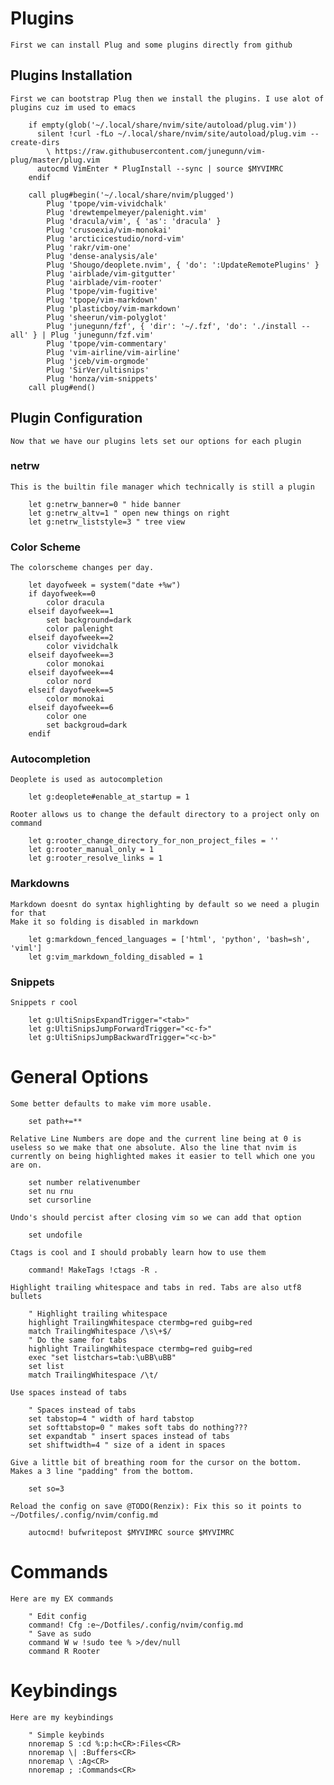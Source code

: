 # Plugins

    First we can install Plug and some plugins directly from github

## Plugins Installation

    First we can bootstrap Plug then we install the plugins. I use alot of plugins cuz im used to emacs

```vim
    if empty(glob('~/.local/share/nvim/site/autoload/plug.vim'))
      silent !curl -fLo ~/.local/share/nvim/site/autoload/plug.vim --create-dirs
        \ https://raw.githubusercontent.com/junegunn/vim-plug/master/plug.vim
      autocmd VimEnter * PlugInstall --sync | source $MYVIMRC
    endif
    
    call plug#begin('~/.local/share/nvim/plugged')
        Plug 'tpope/vim-vividchalk'
        Plug 'drewtempelmeyer/palenight.vim'
        Plug 'dracula/vim', { 'as': 'dracula' }
        Plug 'crusoexia/vim-monokai'
        Plug 'arcticicestudio/nord-vim'  
        Plug 'rakr/vim-one'
        Plug 'dense-analysis/ale'
        Plug 'Shougo/deoplete.nvim', { 'do': ':UpdateRemotePlugins' }
        Plug 'airblade/vim-gitgutter'
        Plug 'airblade/vim-rooter'
        Plug 'tpope/vim-fugitive'
        Plug 'tpope/vim-markdown'
        Plug 'plasticboy/vim-markdown'
        Plug 'sheerun/vim-polyglot'
        Plug 'junegunn/fzf', { 'dir': '~/.fzf', 'do': './install --all' } | Plug 'junegunn/fzf.vim'
        Plug 'tpope/vim-commentary'
        Plug 'vim-airline/vim-airline'
        Plug 'jceb/vim-orgmode'
        Plug 'SirVer/ultisnips'
        Plug 'honza/vim-snippets'
    call plug#end()
```

## Plugin Configuration 

    Now that we have our plugins lets set our options for each plugin

### netrw

    This is the builtin file manager which technically is still a plugin

```vim
    let g:netrw_banner=0 " hide banner
    let g:netrw_altv=1 " open new things on right
    let g:netrw_liststyle=3 " tree view
```

### Color Scheme

    The colorscheme changes per day.

```vim
    let dayofweek = system("date +%w")
    if dayofweek==0
        color dracula
    elseif dayofweek==1
        set background=dark 
        color palenight
    elseif dayofweek==2
        color vividchalk
    elseif dayofweek==3
        color monokai
    elseif dayofweek==4
        color nord
    elseif dayofweek==5
        color monokai
    elseif dayofweek==6
        color one
        set backgroud=dark
    endif
```

### Autocompletion

    Deoplete is used as autocompletion

```vim
    let g:deoplete#enable_at_startup = 1
```

    Rooter allows us to change the default directory to a project only on command

```vim
    let g:rooter_change_directory_for_non_project_files = ''
    let g:rooter_manual_only = 1
    let g:rooter_resolve_links = 1
```

### Markdowns

    Markdown doesnt do syntax highlighting by default so we need a plugin for that
    Make it so folding is disabled in markdown

```vim
    let g:markdown_fenced_languages = ['html', 'python', 'bash=sh', 'viml']
    let g:vim_markdown_folding_disabled = 1
```

### Snippets

    Snippets r cool

```vim
    let g:UltiSnipsExpandTrigger="<tab>"
    let g:UltiSnipsJumpForwardTrigger="<c-f>"
    let g:UltiSnipsJumpBackwardTrigger="<c-b>"
```

# General Options
    
    Some better defaults to make vim more usable.

```vim
    set path+=**
```

    Relative Line Numbers are dope and the current line being at 0 is useless so we make that one absolute. Also the line that nvim is currently on being highlighted makes it easier to tell which one you are on.

```vim
    set number relativenumber
    set nu rnu
    set cursorline
```

    Undo's should percist after closing vim so we can add that option
```vim
    set undofile
```

    Ctags is cool and I should probably learn how to use them

```vim
    command! MakeTags !ctags -R .
```

    Highlight trailing whitespace and tabs in red. Tabs are also utf8 bullets

```vim
    " Highlight trailing whitespace
    highlight TrailingWhitespace ctermbg=red guibg=red
    match TrailingWhitespace /\s\+$/
    " Do the same for tabs
    highlight TrailingWhitespace ctermbg=red guibg=red
    exec "set listchars=tab:\uBB\uBB"
    set list
    match TrailingWhitespace /\t/
```

    Use spaces instead of tabs

```vim
    " Spaces instead of tabs
    set tabstop=4 " width of hard tabstop
    set softtabstop=0 " makes soft tabs do nothing???
    set expandtab " insert spaces instead of tabs
    set shiftwidth=4 " size of a ident in spaces
```

    Give a little bit of breathing room for the cursor on the bottom. Makes a 3 line "padding" from the bottom.

```vim
    set so=3
```

    Reload the config on save @TODO(Renzix): Fix this so it points to ~/Dotfiles/.config/nvim/config.md

```vim
    autocmd! bufwritepost $MYVIMRC source $MYVIMRC
```

# Commands

    Here are my EX commands

```vim
    " Edit config
    command! Cfg :e~/Dotfiles/.config/nvim/config.md
    " Save as sudo
    command W w !sudo tee % >/dev/null
    command R Rooter
```

# Keybindings

    Here are my keybindings

```vim
    " Simple keybinds
    nnoremap S :cd %:p:h<CR>:Files<CR>
    nnoremap \| :Buffers<CR>
    nnoremap \ :Ag<CR>
    nnoremap ; :Commands<CR>
```


